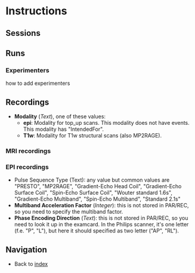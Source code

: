 # Instructions

## Sessions

## Runs

### Experimenters
how to add experimenters



## Recordings

  - **Modality** (*Text*), one of these values:
    - **epi**: Modality for top_up scans. This modality does not have events. This modality has "IntendedFor".
    - **T1w**: Modality for T1w structural scans (also MP2RAGE).

### MRI recordings

### EPI recordings


  - Pulse Sequence Type (Text): any value but common values are "PRESTO", "MP2RAGE", "Gradient-Echo Head Coil", "Gradient-Echo Surface Coil", "Spin-Echo Surface Coil", "Wouter standard 1.6s", "Gradient-Echo Multiband", "Spin-Echo Multiband", "Standard 2.1s"
  - **Multiband Acceleration Factor** (*Integer*): this is not stored in PAR/REC, so you need to specify the multiband factor.
  - **Phase Encoding Direction** (*Text*): this is not stored in PAR/REC, so you need to look it up in the examcard. In the Philips scanner, it's one letter (f.e. "P", "L"), but here it should specified as two letter ("AP", "RL").

## Navigation
  - Back to [index](index.md)
